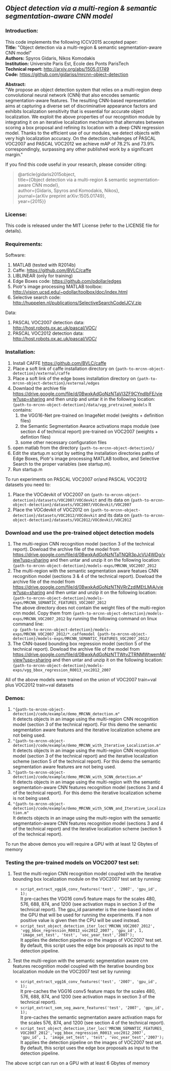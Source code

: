 ## *Object detection via a multi-region & semantic segmentation-aware CNN model*

### Introduction:

This code implements the following ICCV2015 accepted paper:  
**Title:**            "Object detection via a multi-region & semantic segmentation-aware CNN model"  
**Authors:**          Spyros Gidaris, Nikos Komodakis  
**Institution:**      Universite Paris Est, Ecole des Ponts ParisTech  
**Technical report:** http://arxiv.org/abs/1505.01749  
**Code:**             https://github.com/gidariss/mrcnn-object-detection  

**Abstract:**  
"We propose an object detection system that relies on a multi-region deep convolutional neural network (CNN) that also encodes semantic segmentation-aware features. The resulting CNN-based representation aims at capturing a diverse set of discriminative appearance factors and exhibits localization sensitivity that is essential for accurate object localization. We exploit the above properties of our recognition module by integrating it on an iterative localization mechanism that alternates between scoring a box proposal and refining its location with a deep CNN regression model. Thanks to the efficient use of our modules, we detect objects with very high localization accuracy. On the detection challenges of PASCAL VOC2007 and PASCAL VOC2012 we achieve mAP of 78.2% and 73.9% correspondingly, surpassing any other published work by a significant margin."   

If you find this code useful in your research, please consider citing:  

> @article{gidaris2015object,  
  title={Object detection via a multi-region \& semantic segmentation-aware CNN model},  
  author={Gidaris, Spyros and Komodakis, Nikos},  
  journal={arXiv preprint arXiv:1505.01749},  
  year={2015}}

### License:
This code is released under the MIT License (refer to the LICENSE file for details).  

### Requirements:

Software:  
1. MATLAB (tested with R2014b)  
2. Caffe: https://github.com/BVLC/caffe  
3. LIBLINEAR (only for training)    
4. Edge Boxes code: https://github.com/pdollar/edges  
5. Piotr's image processing MATLAB toolbox: http://vision.ucsd.edu/~pdollar/toolbox/doc/index.html  
6. Selective search code: http://huppelen.nl/publications/SelectiveSearchCodeIJCV.zip  

Data:   
1. PASCAL VOC2007 detection data: http://host.robots.ox.ac.uk/pascal/VOC/    
2. PASCAL VOC2012 detection data: http://host.robots.ox.ac.uk/pascal/VOC/  

### Installation:

1. Install CAFFE https://github.com/BVLC/caffe
2. Place a soft link of caffe installation directory on `{path-to-mrcnn-object-detection}/external/caffe` 
3. Place a soft link of the edge boxes installation directory on `{path-to-mrcnn-object-detection}/external/edges`
4. Downlaod the archive file https://drive.google.com/file/d/0BwxkAdGoNzNTaVl3ZF9CYndIbFE/view?usp=sharing and then   unzip and untar it in the following location: 
	`{path-to-mrcnn-object-detection}/data/vgg_pretrained_models`
It contains:
    1. the VGG16-Net pre-trained on ImageNet model (weights + definition files)   
    2. the Semantic Segmentation Awarce activations maps module (see section 4 of technical report) pre-trained on VOC2007 (weights + defintion files)  
    3. some other necessary configuration files  
5.  open matlab from the directory `{path-to-mrcnn-object-detection}/`
6.  Edit the startup.m script by setting the installation directories paths of Edge Boxes, Piotr's image processing MATLAB toolbox, and Selective Search to the proper variables (see startup.m).
7.  Run startup.m  

To run experiments on PASCAL VOC2007 or/and PASCAL VOC2012 datasets you need to:

1. Place the VOCdevkit of VOC2007 on `{path-to-mrcnn-object-detection}/datasets/VOC2007/VOCdevkit` and its data on `{path-to-mrcnn-object-detection}/datasets/VOC2007/VOCdevkit/VOC2007` 
2. Place the VOCdevkit of VOC2012 on `{path-to-mrcnn-object-detection}/datasets/VOC2012/VOCdevkit` and its data on `{path-to-mrcnn-object-detection}/datasets/VOC2012/VOCdevkit/VOC2012`

### Download and use the pre-trained object detection models

1. The multi-region CNN recognition model (section 3 of the technical report). Dowload the archive file of the model from https://drive.google.com/file/d/0BwxkAdGoNzNTaTNQR3pJcVU4WDg/view?usp=sharing and then untar and unzip it on the following location:  
    `{path-to-mrcnn-object-detection}/models-exps/MRCNN_VOC2007_2012`  
2. The multi-region with the semantic segmentation aware featues CNN recognition model (sections 3 & 4 of the technical report). Dowload the archive file of the model from https://drive.google.com/file/d/0BwxkAdGoNzNTNVRrZzdlMEtLMjA/view?usp=sharing and then untar and unzip it on the following location:  
    `{path-to-mrcnn-object-detection}/models-exps/MRCNN_SEMANTIC_FEATURES_VOC2007_2012`  
The above directory does not contain the weight files of the multi-region cnn model. Copy them from `{path-to-mrcnn-object-detection}/models-exps/MRCNN_VOC2007_2012` by running the following command on linux command line:  
`cp {path-to-mrcnn-object-detection}/models-exps/MRCNN_VOC2007_2012/*.caffemodel {path-to-mrcnn-object-detection}/models-exps/MRCNN_SEMANTIC_FEATURES_VOC2007_2012/`
3. The CNN-based bounding box regression model (section 5 of the technical report).  Dowload the archive file of the model from https://drive.google.com/file/d/0BwxkAdGoNzNTTWtvZTRNMWtwemM/view?usp=sharing and then untar and unzip it on the following location:  
    `{path-to-mrcnn-object-detection}/models-exps/vgg_bbox_regression_R0013_voc2012_2007`

All of the above models were trained on the union of VOC2007 train+val plus VOC2012 train+val datasets

### Demos:
1. `"{path-to-mrcnn-object-detection}/code/example/demo_MRCNN_detection.m"`  
It detects objects in an image using the multi-region CNN recognition model (section 3 of the technical report). For this demo the semantic segmentation aware features and the iterative localization scheme are not being used.
2. `"{path-to-mrcnn-object-detection}/code/example/demo_MRCNN_with_Iterative_Localization.m"`  
It detects objects in an image using the multi-region CNN recognition model (section 3 of the technical report) and the iterative localization scheme (section 5 of the technical report). For this demo the semantic segmentation aware features are not being used.
3. `"{path-to-mrcnn-object-detection}/code/example/demo_MRCNN_with_SCNN_detection.m"`  
It detects objects in an image using the multi-region with the semantic segmentation-aware CNN features recognition model (sections 3 and 4 of the technical report). For this demo the iterative localization scheme is not being used.
4. `"{path-to-mrcnn-object-detection}/code/example/demo_MRCNN_with_SCNN_and_Iterative_Localization.m"`  
It detects objects in an image using the multi-region with the semantic segmentation-aware CNN features recognition model (sections 3 and 4 of the technical report) and the iterative localization scheme (section 5 of the technical report). 

To run the above demos you will require a GPU with at least 12 Gbytes of memory

### Testing the pre-trained models on VOC2007 test set:

1. Test the multi-region CNN recognition model coupled with the iterative bounding box localization module on the VOC2007 test set by running:  
	+ `script_extract_vgg16_conv_features('test', '2007', 'gpu_id', 1);`  
	It pre-caches the VGG16 conv5 feature maps for the scales 480, 576, 688, 874, and 1200 (see activation maps in section 3 of the technical report). The gpu_id parameter is the one-based index of the GPU that will be used for running the experiments. If a non positive value is given then the CPU will be used instead.  
	+ `script_test_object_detection_iter_loc('MRCNN_VOC2007_2012', 'vgg_bbox_regression_R0013_voc2012_2007', 'gpu_id', 1, 'image_set_test', 'test', 'voc_year_test','2007');`  
	It applies the detection pipeline on the images of VOC2007 test set. By default, this script uses the edge box proposals as input to the detection pipeline.   

2. Test the multi-region with the semantic segmentation aware cnn features recognition model coupled with the iterative bounding box localization module on the VOC2007 test set by running:   
	+ `script_extract_vgg16_conv_features('test', '2007', 'gpu_id', 1);`  
	It pre-caches the VGG16 conv5 feature maps for the scales 480, 576, 688, 874, and 1200 (see activation maps in section 3 of the technical report).
	+ `script_extract_sem_seg_aware_features('test', '2007', 'gpu_id', 1);`  
	It pre-caches the semantic segmentation aware activation maps for the scales 576, 874, and 1200 (see section 4 of the technical report). 
	+ `script_test_object_detection_iter_loc('MRCNN_SEMANTIC_FEATURES_VOC2007_2012','vgg_bbox_regression_R0013_voc2012_2007', 'gpu_id', 1, 'image_set_test', 'test', 'voc_year_test','2007');`  
	It applies the detection pipeline on the images of VOC2007 test set. By default, this script uses the edge box proposals as input to the detection pipeline.
 
The above script can run on a GPU with at least 6 Gbytes of memory
